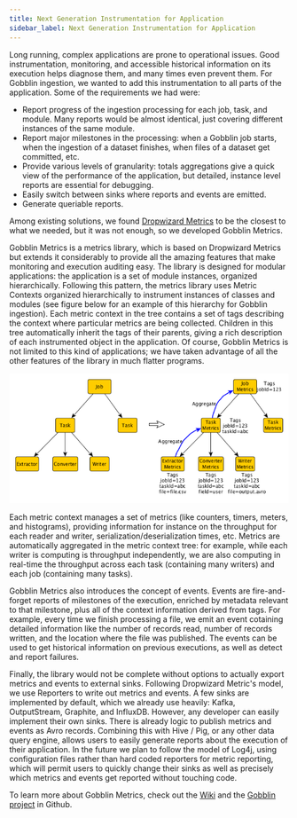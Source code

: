 ```yaml
---
title: Next Generation Instrumentation for Application
sidebar_label: Next Generation Instrumentation for Application
---
```


Long running, complex applications are prone to operational issues. Good instrumentation, monitoring, and accessible historical information on its execution helps diagnose them, and many times even prevent them. For Gobblin ingestion, we wanted to add this instrumentation to all parts of the application. Some of the requirements we had were:

* Report progress of the ingestion processing for each job, task, and module. Many reports would be almost identical, just covering different instances of the same module.
* Report major milestones in the processing: when a Gobblin job starts, when the ingestion of a dataset finishes, when files of a dataset get committed, etc.
* Provide various levels of granularity: totals aggregations give a quick view of the performance of the application, but detailed, instance level reports are essential for debugging.
* Easily switch between sinks where reports and events are emitted.
* Generate queriable reports.

Among existing solutions, we found <a href="http://metrics.dropwizard.io/">Dropwizard Metrics</a> to be the closest to what we needed, but it was not enough, so we developed Gobblin Metrics.

Gobblin Metrics is a metrics library, which is based on Dropwizard Metrics but extends it considerably to provide all the amazing features that make monitoring and execution auditing easy. The library is designed for modular applications: the application is a set of module instances, organized hierarchically. Following this pattern, the metrics library uses Metric Contexts organized hierarchically to instrument instances of classes and modules (see figure below for an example of this hierarchy for Gobblin ingestion). Each metric context in the tree contains a set of tags describing the context where particular metrics are being collected. Children in this tree automatically inherit the tags of their parents, giving a rich description of each instrumented object in the application. Of course, Gobblin Metrics is not limited to this kind of applications; we have taken advantage of all the other features of the library in much flatter programs.

![Gobblin Metrics Example](../../static/img/Gobblin-Metrics-Example.png)

Each metric context manages a set of metrics (like counters, timers, meters, and histograms), providing information for instance on the throughput for each reader and writer, serialization/deserialization times, etc. Metrics are automatically aggregated in the metric context tree: for example, while each writer is computing is throughput independently, we are also computing in real-time the throughput across each task (containing many writers) and each job (containing many tasks).

Gobblin Metrics also introduces the concept of events. Events are fire-and-forget reports of milestones of the execution, enriched by metadata relevant to that milestone, plus all of the context information derived from tags. For example, every time we finish processing a file, we emit an event cotaining detailed information like the number of records read, number of records written, and the location where the file was published. The events can be used to get historical information on previous executions, as well as detect and report failures.

Finally, the library would not be complete without options to actually export metrics and events to external sinks. Following Dropwizard Metric's model, we use Reporters to write out metrics and events. A few sinks are implemented by default, which we already use heavily: Kafka, OutputStream, Graphite, and InfluxDB. However, any developer can easily implement their own sinks. There is already logic to publish metrics and events as Avro records. Combining this with Hive / Pig, or any other data query engine, allows users to easily generate reports about the execution of their application. In the future we plan to follow the model of Log4j, using configuration files rather than hard coded reporters for metric reporting, which will permit users to quickly change their sinks as well as precisely which metrics and events get reported without touching code.

To learn more about Gobblin Metrics, check out the <a href="https://gobblin.readthedocs.io/en/latest/metrics/Gobblin-Metrics/">Wiki</a> and the <a href="https://github.com/apache/gobblin">Gobblin project</a> in Github.
